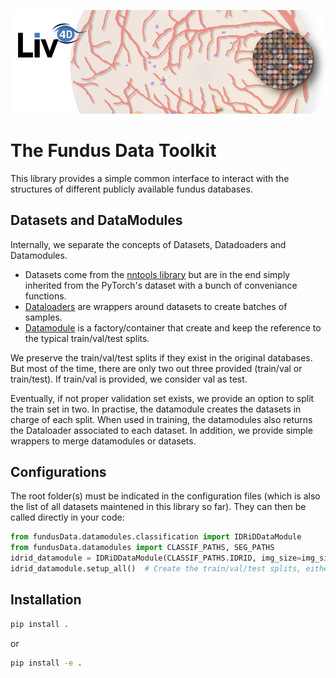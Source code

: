 ![header](imgs/header.png)


# The Fundus Data Toolkit

This library provides a simple common interface to interact with the structures of different publicly available fundus databases.


## Datasets and DataModules

Internally, we separate the concepts of Datasets, Datadoaders and Datamodules.

- Datasets come from the [nntools library](https://github.com/ClementPla/NNTools/blob/main/src/nntools/dataset/abstract_image_dataset.py) but are in the end simply inherited from the PyTorch's dataset with a bunch of conveniance functions.
- [Dataloaders](https://pytorch.org/docs/stable/data.html#torch.utils.data.DataLoader) are wrappers around datasets to create batches of samples.
- [Datamodule](https://lightning.ai/docs/pytorch/stable/data/datamodule.html) is a factory/container that create and keep the reference to the typical train/val/test splits. 

We preserve the train/val/test splits if they exist in the original databases. But most of the time, there are only two out three provided (train/val or train/test).  If train/val is provided, we consider val as test.

Eventually, if not proper validation set exists, we provide an option to split the train set in two. 
In practise, the datamodule creates the datasets in charge of each split. When used in training, the datamodules also returns the Dataloader associated to each dataset. 
In addition, we provide simple wrappers to merge datamodules or datasets.

## Configurations

The root folder(s) must be indicated in the configuration files (which is also the list of all datasets maintened in this library so far). 
They can then be called directly in your code:

```python
from fundusData.datamodules.classification import IDRiDDataModule
from fundusData.datamodules import CLASSIF_PATHS, SEG_PATHS
idrid_datamodule = IDRiDDataModule(CLASSIF_PATHS.IDRID, img_size=img_size, batch_size=8)
idrid_datamodule.setup_all()  # Create the train/val/test splits, either from existing splits or from the argments provided to the datamodule
```

## Installation

```bash
pip install .
```

or
```bash
pip install -e .
```